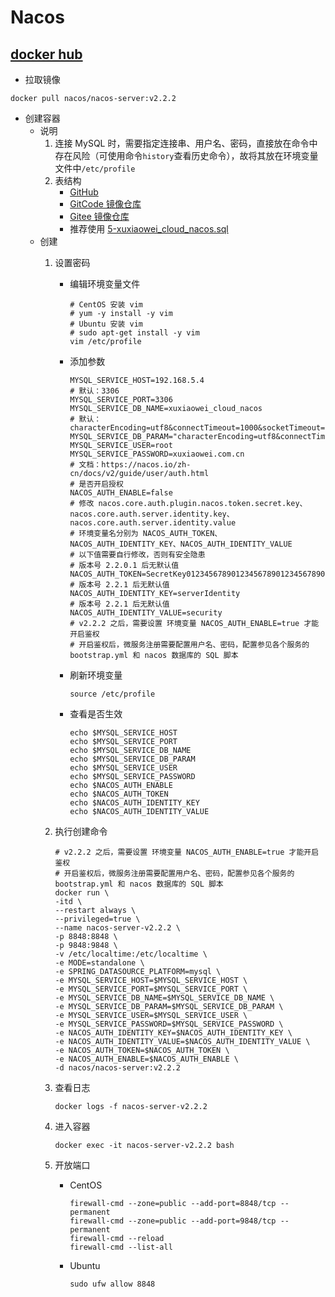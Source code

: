 # Nacos

## [docker hub](https://hub.docker.com/r/nacos/nacos-server)

- 拉取镜像

```shell
docker pull nacos/nacos-server:v2.2.2
```

- 创建容器
    - 说明
        1. 连接 MySQL 时，需要指定连接串、用户名、密码，直接放在命令中存在风险（可使用命令`history`查看历史命令），故将其放在环境变量文件中`/etc/profile`
        2. 表结构
            - [GitHub](https://github.com/alibaba/nacos/blob/develop/distribution/conf/mysql-schema.sql)
            - [GitCode 镜像仓库](https://gitcode.net/mirrors/alibaba/nacos/-/blob/develop/distribution/conf/mysql-schema.sql)
            - [Gitee 镜像仓库](https://gitee.com/mirrors/Nacos/blob/develop/distribution/conf/mysql-schema.sql)
            - 推荐使用 [5-xuxiaowei_cloud_nacos.sql](../sql/5-xuxiaowei_cloud_nacos.sql)
    - 创建
        1. 设置密码
            - 编辑环境变量文件
                ```shell
                # CentOS 安装 vim
                # yum -y install -y vim
                # Ubuntu 安装 vim
                # sudo apt-get install -y vim
                vim /etc/profile
                ```
            - 添加参数
                ```shell
                MYSQL_SERVICE_HOST=192.168.5.4
                # 默认：3306
                MYSQL_SERVICE_PORT=3306
                MYSQL_SERVICE_DB_NAME=xuxiaowei_cloud_nacos
                # 默认：characterEncoding=utf8&connectTimeout=1000&socketTimeout=3000&autoReconnect=true&useSSL=false
                MYSQL_SERVICE_DB_PARAM="characterEncoding=utf8&connectTimeout=1000&socketTimeout=3000&autoReconnect=true&useSSL=false&allowPublicKeyRetrieval=true"
                MYSQL_SERVICE_USER=root
                MYSQL_SERVICE_PASSWORD=xuxiaowei.com.cn
                # 文档：https://nacos.io/zh-cn/docs/v2/guide/user/auth.html
                # 是否开启授权
                NACOS_AUTH_ENABLE=false
                # 修改 nacos.core.auth.plugin.nacos.token.secret.key、nacos.core.auth.server.identity.key、nacos.core.auth.server.identity.value
                # 环境变量名分别为 NACOS_AUTH_TOKEN、NACOS_AUTH_IDENTITY_KEY、NACOS_AUTH_IDENTITY_VALUE
                # 以下值需要自行修改，否则有安全隐患
                # 版本号 2.2.0.1 后无默认值
                NACOS_AUTH_TOKEN=SecretKey012345678901234567890123456789012345678901234567890123456789
                # 版本号 2.2.1 后无默认值
                NACOS_AUTH_IDENTITY_KEY=serverIdentity
                # 版本号 2.2.1 后无默认值
                NACOS_AUTH_IDENTITY_VALUE=security
                # v2.2.2 之后，需要设置 环境变量 NACOS_AUTH_ENABLE=true 才能开启鉴权
                # 开启鉴权后，微服务注册需要配置用户名、密码，配置参见各个服务的 bootstrap.yml 和 nacos 数据库的 SQL 脚本
                ```
            - 刷新环境变量
                ```shell
                source /etc/profile
                ```
            - 查看是否生效
                ```shell
                echo $MYSQL_SERVICE_HOST
                echo $MYSQL_SERVICE_PORT
                echo $MYSQL_SERVICE_DB_NAME
                echo $MYSQL_SERVICE_DB_PARAM
                echo $MYSQL_SERVICE_USER
                echo $MYSQL_SERVICE_PASSWORD
                echo $NACOS_AUTH_ENABLE
                echo $NACOS_AUTH_TOKEN
                echo $NACOS_AUTH_IDENTITY_KEY
                echo $NACOS_AUTH_IDENTITY_VALUE
                ```

        2. 执行创建命令
            ```shell
            # v2.2.2 之后，需要设置 环境变量 NACOS_AUTH_ENABLE=true 才能开启鉴权
            # 开启鉴权后，微服务注册需要配置用户名、密码，配置参见各个服务的 bootstrap.yml 和 nacos 数据库的 SQL 脚本
            docker run \
            -itd \
            --restart always \
            --privileged=true \
            --name nacos-server-v2.2.2 \
            -p 8848:8848 \
            -p 9848:9848 \
            -v /etc/localtime:/etc/localtime \
            -e MODE=standalone \
            -e SPRING_DATASOURCE_PLATFORM=mysql \
            -e MYSQL_SERVICE_HOST=$MYSQL_SERVICE_HOST \
            -e MYSQL_SERVICE_PORT=$MYSQL_SERVICE_PORT \
            -e MYSQL_SERVICE_DB_NAME=$MYSQL_SERVICE_DB_NAME \
            -e MYSQL_SERVICE_DB_PARAM=$MYSQL_SERVICE_DB_PARAM \
            -e MYSQL_SERVICE_USER=$MYSQL_SERVICE_USER \
            -e MYSQL_SERVICE_PASSWORD=$MYSQL_SERVICE_PASSWORD \
            -e NACOS_AUTH_IDENTITY_KEY=$NACOS_AUTH_IDENTITY_KEY \
            -e NACOS_AUTH_IDENTITY_VALUE=$NACOS_AUTH_IDENTITY_VALUE \
            -e NACOS_AUTH_TOKEN=$NACOS_AUTH_TOKEN \
            -e NACOS_AUTH_ENABLE=$NACOS_AUTH_ENABLE \
            -d nacos/nacos-server:v2.2.2
            ```
        3. 查看日志
            ```shell
            docker logs -f nacos-server-v2.2.2
            ```
        4. 进入容器
            ```shell
            docker exec -it nacos-server-v2.2.2 bash
            ```
        5. 开放端口
            - CentOS
                ```shell
                firewall-cmd --zone=public --add-port=8848/tcp --permanent
                firewall-cmd --zone=public --add-port=9848/tcp --permanent
                firewall-cmd --reload
                firewall-cmd --list-all
                ```
            - Ubuntu
                ```shell
                sudo ufw allow 8848
                ```

